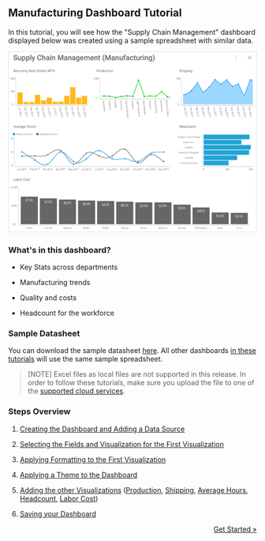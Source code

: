 ## Manufacturing Dashboard Tutorial 

In this tutorial, you will see how the "Supply Chain Management"
dashboard displayed below was created using a sample spreadsheet with
similar data.

![SupplyChainManagementDashboard\_All](images/SupplyChainManagementDashboard_All.png)

### What's in this dashboard?

  - Key Stats across departments

  - Manufacturing trends

  - Quality and costs

  - Headcount for the workforce

### Sample Datasheet

You can download the sample datasheet
[here](http://download.infragistics.com/reportplus/help/samples/Reveal_Dashboard_Tutorials.xlsx).
All other dashboards [in these tutorials](dashboard-tutorials.md) will use
the same sample spreadsheet.

>[NOTE]
>Excel files as local files are not supported in this release. In order to follow these tutorials, make sure you upload the file to one of the
[supported cloud services](data-sources.md).

### Steps Overview

1.  [Creating the Dashboard and Adding a Data Source](Manufacturing-Starting-Creation-Process.md)

2.  [Selecting the Fields and Visualization for the First Visualization](Manufacturing-Selecting-Data-Visualization.md)

3.  [Applying Formatting to the First Visualization](Manufacturing-Applying-Formatting-Visualization.md)

4.  [Applying a Theme to the Dashboard](Manufacturing-Applying-Theme)

5.  [Adding the other Visualizations](Manufacturing-Adding-Other-Visualizations.md)
    ([Production](Manufacturing-Adding-Other-Visualizations.html#production),
    [Shipping](Manufacturing-Adding-Other-Visualizations.html#shipping),
    [Average Hours](Manufacturing-Adding-Other-Visualizations.html#average-hours),
    [Headcount](Manufacturing-Adding-Other-Visualizations.html#headcount),
    [Labor Cost](Manufacturing-Adding-Other-Visualizations.html#labor-cost))

6.  [Saving your Dashboard](Manufacturing-Saving-Dashboard.md)

<style>
.previous {
    text-align: left
}

.next {
    float: right
}

</style>

<a href="manufacturing-starting-creation-process.md" class="next">Get Started &raquo;</a>
